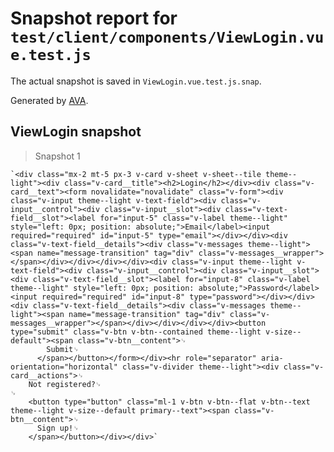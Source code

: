 # Snapshot report for `test/client/components/ViewLogin.vue.test.js`

The actual snapshot is saved in `ViewLogin.vue.test.js.snap`.

Generated by [AVA](https://ava.li).

## ViewLogin snapshot

> Snapshot 1

    `<div class="mx-2 mt-5 px-3 v-card v-sheet v-sheet--tile theme--light"><div class="v-card__title"><h2>Login</h2></div><div class="v-card__text"><form novalidate="novalidate" class="v-form"><div class="v-input theme--light v-text-field"><div class="v-input__control"><div class="v-input__slot"><div class="v-text-field__slot"><label for="input-5" class="v-label theme--light" style="left: 0px; position: absolute;">Email</label><input required="required" id="input-5" type="email"></div></div><div class="v-text-field__details"><div class="v-messages theme--light"><span name="message-transition" tag="div" class="v-messages__wrapper"></span></div></div></div></div><div class="v-input theme--light v-text-field"><div class="v-input__control"><div class="v-input__slot"><div class="v-text-field__slot"><label for="input-8" class="v-label theme--light" style="left: 0px; position: absolute;">Password</label><input required="required" id="input-8" type="password"></div></div><div class="v-text-field__details"><div class="v-messages theme--light"><span name="message-transition" tag="div" class="v-messages__wrapper"></span></div></div></div></div><button type="submit" class="v-btn v-btn--contained theme--light v-size--default"><span class="v-btn__content">␊
            Submit␊
          </span></button></form></div><hr role="separator" aria-orientation="horizontal" class="v-divider theme--light"><div class="v-card__actions">␊
        Not registered?␊
    ␊
        <button type="button" class="ml-1 v-btn v-btn--flat v-btn--text theme--light v-size--default primary--text"><span class="v-btn__content">␊
          Sign up!␊
        </span></button></div></div>`
